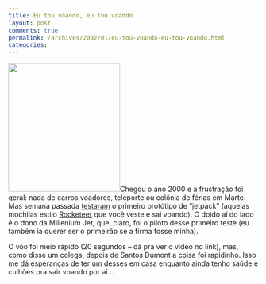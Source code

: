 ```yaml
---
title: Eu tou voando, eu tou voando
layout: post
comments: true
permalink: /archives/2002/01/eu-tou-voando-eu-tou-voando.html
categories:
---
```

[<img src="//chester.me/wp-content/uploads/2002/01/jetpack.jpg" alt="" title="jetpack" width="225" height="259" class="alignleft size-full wp-image-4394" />][1]Chegou o ano 2000 e a frustração foi geral: nada de carros voadores, teleporte ou colônia de férias em Marte. Mas semana passada <a href=http://www.wired.com/news/technology/0,1282,49792,00.html >testaram</a> o primeiro protótipo de &#8220;jetpack&#8221; (aquelas mochilas estilo [Rocketeer][2] que você veste e sai voando). O doido aí do lado é o dono da Millenium Jet, que, claro, foi o piloto desse primeiro teste (eu também ia querer ser o primeirão se a firma fosse minha).

O vôo foi meio rápido (20 segundos &#8211; dá pra ver o vídeo no link), mas, como disse um colega, depois de Santos Dumont a coisa foi rapidinho. Isso me dá esperanças de ter um desses em casa enquanto ainda tenho saúde e culhões pra sair voando por aí&#8230;

 [1]: //chester.me/wp-content/uploads/2002/01/jetpack.jpg
 [2]: http://www.enter.net/~rocketeer/main.html
